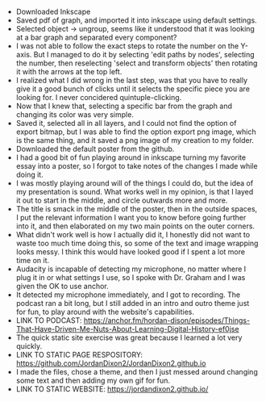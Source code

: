 - Downloaded Inkscape
- Saved pdf of graph, and imported it into inkscape using default settings.
- Selected object -> ungroup, seems like it understood that it was looking at a bar graph and separated every component?
- I was not able to follow the exact steps to rotate the number on the Y-axis. But I managed to do it by selecting 'edit paths by nodes', selecting the number, then reselecting 'select and transform objects' then rotating it with the arrows at the top left.
- I realized what I did wrong in the last step, was that you have to really give it a good bunch of clicks until it selects the specific piece you are looking for. I never concidered quintuple-clicking.
- Now that I knew that, selecting a specific bar from the graph and changing its color was very simple.
- Saved it, selected all in all layers, and I could not find the option of export bitmap, but I was able to find the option export png image, which is the same thing, and it saved a png image of my creation to my folder.
- Downloaded the default poster from the github.
- I had a good bit of fun playing around in inkscape turning my favorite essay into a poster, so I forgot to take notes of the changes I made while doing it.
- I was mostly playing around will of the things I could do, but the idea of my presentation is sound. What works well in my opinion, is that I layed it out to start in the middle, and circle outwards more and more.
- The title is smack in the middle of the poster, then in the outside spaces, I put the relevant information I want you to know before going further into it, and then elaborated on my two main points on the outer corners.
- What didn't work well is how I actually did it, I honestly did not want to waste too much time doing this, so some of the text and image wrapping looks messy. I think this would have looked good if I spent a lot more time on it.
- Audacity is incapable of detecting my microphone, no matter where I plug it in or what settings I use, so I spoke with Dr. Graham and I was given the OK to use anchor.
- It detected my microphone immediately, and I got to recording. The podcast ran a bit long, but I still added in an intro and outro theme just for fun, to play around with the website's capabilities.
- LINK TO PODCAST: https://anchor.fm/hordan-dison/episodes/Things-That-Have-Driven-Me-Nuts-About-Learning-Digital-History-ef0jse
- The quick static site exercise was great because I learned a lot very quickly.
- LINK TO STATIC PAGE RESPOSITORY: https://github.com/JordanDixon2/JordanDixon2.github.io
- I made the files, chose a theme, and then I just messed around changing some text and then adding my own gif for fun.
- LINK TO STATIC WEBSITE: https://jordandixon2.github.io/

